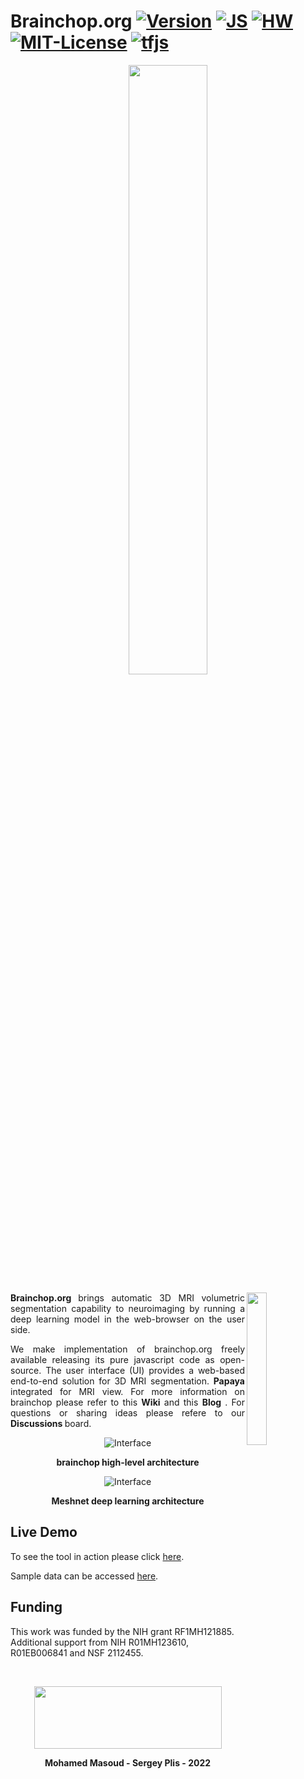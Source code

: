 
# Brainchop.org  [![Version](https://img.shields.io/badge/Version-1.0.0-brightgreen)]() [![JS ](https://img.shields.io/badge/Types-JavaScript-blue)]() [![HW ](https://img.shields.io/badge/HardWare-GPU-green)](https://github.com/neuroneural/brainchop/wiki/System-Requirements) [![MIT-License ](https://img.shields.io/badge/license-MIT-green)](https://github.com/neuroneural/brainchop/blob/master/LICENSE) [![tfjs](https://img.shields.io/badge/tfjs-Pre--trained%20Model-blue)](https://github.com/neuroneural/brainchop/tree/master/ModelToLoad/mnm_tfjs_me_test) 

 <p align="center"><img src="https://github.com/neuroneural/brainchop/blob/master/style/BrainchopBanner.png"  width="50%"></p>


 <img src="https://github.com/neuroneural/brainchop/blob/master/style/brainchop_logo.png"  width="25%" align="right">

 <p align="justify">
 <b><a href="https://neuroneural.github.io/brainchop/"  style="text-decoration: none"> Brainchop.org </a></b> brings automatic 3D MRI  volumetric segmentation  capability to neuroimaging  by running a deep learning model in the web-browser on the user side. 
 </p>

 <p align="justify">
 We make implementation of brainchop.org freely available releasing its pure javascript code as open-source. The user interface (UI)  provides a web-based  end-to-end solution for 3D MRI segmentation. <b><a href="https://rii-mango.github.io/Papaya/"  style="text-decoration: none">Papaya</a></b> integrated for MRI view.  For more information on brainchop please refer to this <b><a href="https://github.com/neuroneural/brainchop/wiki/"  style="text-decoration: none">Wiki</a></b> and this <b><a href="https://trendscenter.org/in-browser-3d-mri-segmentation-brainchop-org/"  style="text-decoration: none"> Blog</a></b> . For questions or sharing ideas please refere to our  <b><a href="https://github.com/neuroneural/brainchop/discussions/"  style="text-decoration: none"> Discussions </a></b> board.

 </p>

<div align="center">

![Interface](https://github.com/neuroneural/brainchop/blob/master/style/brainchop_Arch.png)

**brainchop high-level architecture**
</div>


<div align="center">

![Interface](https://github.com/neuroneural/brainchop/blob/master/style/DL_Arch.png)

**Meshnet deep learning architecture**
</div>


## Live Demo

To see the tool in action please click  [here](https://neuroneural.github.io/brainchop).

Sample data can be accessed [here](https://drive.google.com/file/d/10KlnB4ykh_4WG5OmYt0m9BBSfeFCOcPT/view?usp=sharing).


## Funding

This work was funded by the NIH grant RF1MH121885. Additional support from NIH R01MH123610, R01EB006841 and NSF 2112455.

<br />
<div align="center">

<img src='https://github.com/neuroneural/brainchop/blob/master/style/TReNDS_logo.jpg' width='300' height='100'></img>

**Mohamed Masoud - Sergey Plis - 2022**
</div>
